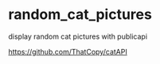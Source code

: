 # random_cat_pictures

display random cat pictures with publicapi

https://github.com/ThatCopy/catAPI
